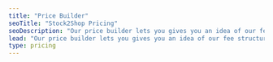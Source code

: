 ```yaml
---
title: "Price Builder"
seoTitle: "Stock2Shop Pricing"
seoDescription: "Our price builder lets you gives you an idea of our fee structure. This is purely a guide and you will be provided an official estimate should you wish to sign up. Our fees are based on what applications we connect and how many products you wish to sync."
lead: "Our price builder lets you gives you an idea of our fee structure. This is purely a guide and you will be provided an official estimate should you wish to sign up. Our fees are based on what applications we connect and how many products you wish to sync."
type: pricing
---
```

